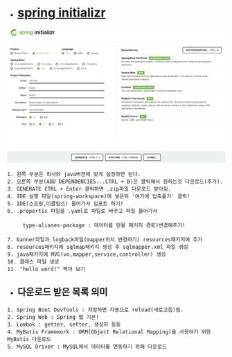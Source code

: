 - # <a href="https://start.spring.io/">spring initializr</a>

<img src="./캡처.PNG" width= 1000px; alt="" />

```
1. 왼쪽 부분은 회사와 java버젼에 맞게 설정하면 된다.
2. 오른쪽 부분(ADD DEPENDENCIES...CTRL + B)은 클릭해서 원하는것 다운로드(추가).
3. GENERATE CTRL + Enter 클릭하면 .zip파일 다운로드 받아짐.
4. IDE 실행 파일(spring-workspace)에 넣은뒤 '여기에 압축풀기' 클릭!
5. IDE(스프링,이클립스) 들어가서 임포트 하기!
6. .propertis 파일을 .yaml로 파일로 바꾸고 파일 들어가서

     type-aliases-package : 데이터를 받을 패키지 경로)변경해주기!

7. banner파일과 logback파일(mapper위치 변경하기) resources패키지에 추가
8. resources패키지에 sqlmap패키지 생성 후 sqlmapper.xml 파일 생성
9. java패키지에 MVC(vo,mapper,service,controller) 생성
10. 클래스 파일 생성
11. "hello word!" 찍어 보기
```

- ## 다운로드 받은 목록 의미

```
1. Spring Boot DevTools : 저장하면 자동으로 reload(새로고침)됨.
2. Spring Web : Spring 웹 기본!
3. Lombok : getter, setter, 생성자 등등
4. MyBatis Framework : ORM(Object Relational Mapping)을 사용하기 위한 MyBatis 다운로드
5. MySQL Driver : MySQL에서 데이터를 연동하기 위해 다운로드
```

